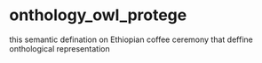 # onthology_owl_protege


this semantic defination on Ethiopian coffee ceremony that deffine onthological representation 

